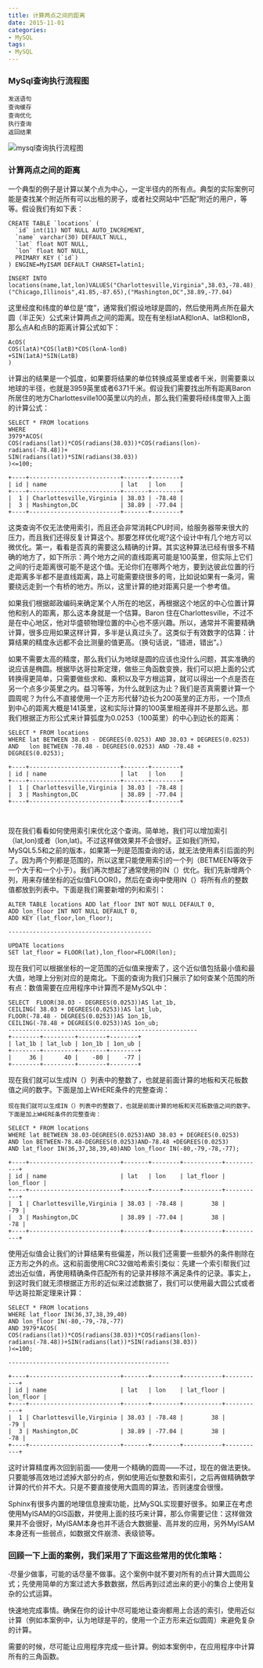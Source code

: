 ```yaml
---
title: 计算两点之间的距离
date: 2015-11-01
categories: 
- MySQL
tags:
- MySQL
---
```


### MySql查询执行流程图

```
发送语句
查询缓存
查询优化
执行查询
返回结果
```

<img src="/img/mysql/MySql_query_execution_flow_chart.png" alt="mysql查询执行流程图">

### 计算两点之间的距离

一个典型的例子是计算以某个点为中心，一定半径内的所有点。典型的实际案例可能是查找某个附近所有可以出租的房子，或者社交网站中“匹配”附近的用户，等等。假设我们有如下表：
```
CREATE TABLE `locations` (
  `id` int(11) NOT NULL AUTO_INCREMENT,
  `name` varchar(30) DEFAULT NULL,
  `lat` float NOT NULL,
  `lon` float NOT NULL,
  PRIMARY KEY (`id`)
) ENGINE=MyISAM DEFAULT CHARSET=latin1;

INSERT INTO locations(name,lat,lon)VALUES("Charlottesville,Virginia",38.03,-78.48),("Chicago,Illinois",41.85,-87.65),("Mashington,DC",38.89,-77.04)
```

这里经度和纬度的单位是“度”，通常我们假设地球是圆的，然后使用两点所在最大圆（半正矢）公式来计算两点之间的距离。现在有坐标latA和lonA、latB和lonB，那么点A和点B的距离计算公式如下：

```
AcOS(
COS(latA)*COS(latB)*COS(lonA-lonB)
+SIN(1atA)*SIN(LatB)
)
```

计算出的结果是一个弧度，如果要将结果的单位转换成英里或者千米，则需要乘以地球的半径，也就是3959英里或者6371千米。假设我们需要找出所有距离Baron所居住的地方Charlottesville100英里以内的点，那么我们需要将经纬度带入上面的计算公式：

```
SELECT * FROM locations 
WHERE 
3979*ACOS(
COS(radians(lat))*COS(radians(38.03))*COS(radians(lon)-radians(-78.48))+
SIN(radians(lat))*SIN(radians(38.03))
)<=100;

+----+--------------------------+-------+--------+
| id | name                     | lat   | lon    |
+----+--------------------------+-------+--------+
|  1 | Charlottesville,Virginia | 38.03 | -78.48 |
|  3 | Mashington,DC            | 38.89 | -77.04 |
+----+--------------------------+-------+--------+
```

这类查询不仅无法使用索引，而且还会非常消耗CPU时间，给服务器带来很大的压力，而且我们还得反复计算这个。那要怎样优化呢?这个设计中有几个地方可以微优化。第一，看看是否真的需要这么精确的计算。其实这种算法已经有很多不精确的地方了，如下所示：两个地方之间的直线距离可能是100英里，但实际上它们之间的行走距离很可能不是这个值。无论你们在哪两个地方，要到达彼此位置的行走距离多半都不是直线距离，路上可能需要绕很多的弯，比如说如果有一条河，需要绕远走到一个有桥的地方。所以，这里计算的绝对距离只是一个参考值。

如果我们根据邮政编码来确定某个人所在的地区，再根据这个地区的中心位置计算他和别人的距离，那么这本身就是一个估算。Baron 住在Charlottesville，不过不是在中心地区，他对华盛顿物理位置的中心也不感兴趣。所以，通常并不需要精确计算，很多应用如果这样计算，多半是认真过头了。这类似于有效数字的估算：计算结果的精度永远都不会比测量的值更高。（换句话说，“错进，错出”。）

如果不需要太高的精度，那么我们认为地球是圆的应该也没什么问题，其实准确的说应该是椭圆。根据毕达哥拉斯定理，做些三角函数变换，我们可以把上面的公式转换得更简单，只需要做些求和、乘积以及平方根运算，就可以得出一个点是否在另一个点多少英里之内。益习等等，为什么就到这为止？我们是否真需要计算一个圆周呢？为什么不直接使用一个正方形代替?边长为200英里的正方形，一个顶点到中心的距离大概是141英里，这和实际计算的100英里相差得并不是那么远。那我们根据正方形公式来计算弧度为0.0253（100英里）的中心到边长的距离：

```
SELECT * FROM locations 
WHERE lat BETWEEN 38.03 - DEGREES(0.0253) AND 38.03 + DEGREES(0.0253)
AND   lon BETWEEN -78.48 - DEGREES(0.0253) AND -78.48 + DEGREES(0.0253);

+----+--------------------------+-------+--------+
| id | name                     | lat   | lon    |
+----+--------------------------+-------+--------+
|  1 | Charlottesville,Virginia | 38.03 | -78.48 |
|  3 | Mashington,DC            | 38.89 | -77.04 |
+----+--------------------------+-------+--------+



```

现在我们看看如何使用索引来优化这个查询。简单地，我们可以增加索引（lat,lon)或者（lon,lat)。不过这样做效果并不会很好。正如我们所知，MySQL5.5和之前的版本，如果第一列是范围查询的话，就无法使用素引后面的列了。因为两个列都是范围的，所以这里只能使用索引的一个列（BETMEEN等效于一个大于和一个小于）。我们再次想起了通常使用的IN（）优化。我们先新增两个列，用来存储坐标的近似值FLOOR()，然后在查询中使用IN（）将所有点的整数值都放到列表中。下面是我们需要新增的列和索引：

```
ALTER TABLE locations ADD lat_floor INT NOT NULL DEFAULT 0, 
ADD lon_floor INT NOT NULL DEFAULT 0, 
ADD KEY (lat_floor,lon_floor);

-----------------------------------------

UPDATE locations
SET lat_floor = FLOOR(lat),lon_floor=FLOOR(lon);
```

现在我们可以根据坐标的一定范围的近似值来搜索了，这个近似值包括最小值和最大值，地理上分别对应的是南北。下面的查询为我们只展示了如何查某个范围的所有点：数值需要在应用程序中计算而不是MySQL中：

```
SELECT  FLOOR(38.03 - DEGREES(0.0253))AS lat_1b,
CEILING( 38.03 + DEGREES(0.0253))AS lat_lub,
FLOOR(-78.48 - DEGREES(0.0253))AS 1on_1b,
CEILING(-78.48 + DEGREES(0.0253))AS 1on_ub;
------------------------------------------------------
+--------+---------+--------+--------+
| lat_1b | lat_lub | 1on_1b | 1on_ub |
+--------+---------+--------+--------+
|     36 |      40 |    -80 |    -77 |
+--------+---------+--------+--------+
```
现在我们就可以生成IN（）列表中的整数了，也就是前面计算的地板和天花板数值之间的数字。下面是加上WHERE条件的完整查询：
```
现在我们就可以生成IN（）列表中的整数了，也就是前面计算的地板和天花板数值之间的数字。下面是加上WHERE条件的完整查询：

SELECT * FROM locations
WHERE lat BETWEEN 38.03-DEGREES(0.0253)AND 38.03 + DEGREES(0.0253)
AND lon BETWEEN-78.48-DEGREES(0.0253)AND-78.48 +DEGREES(0.0253)
AND lat_floor IN(36,37,38,39,40)AND lon_floor IN(-80,-79,-78,-77);

+----+--------------------------+-------+--------+-----------+-----------+
| id | name                     | lat   | lon    | lat_floor | lon_floor |
+----+--------------------------+-------+--------+-----------+-----------+
|  1 | Charlottesville,Virginia | 38.03 | -78.48 |        38 |       -79 |
|  3 | Mashington,DC            | 38.89 | -77.04 |        38 |       -78 |
+----+--------------------------+-------+--------+-----------+-----------+
```

使用近似值会让我们的计算结果有些偏差，所以我们还需要一些额外的条件剔除在正方形之外的点。这和前面使用CRC32做哈希索引类似：先建一个索引帮我们过滤出近似值，再使用精确条件匹配所有的记录并移除不满足条件的记录。事实上，到这时我们就无须根据正方形的近似来过滤数据了，我们可以使用最大圆公式或者毕达哥拉斯定理来计算：

```
SELECT * FROM locations
WHERE lat_floor IN(36,37,38,39,40)
AND lon_floor IN(-80,-79,-78,-77)
AND 3979*ACOS(
COS(radians(lat))*COS(radians(38.03))*COS(radians(lon)-radians(-78.48))+SIN(radians(lat))*SIN(radians(38.03))
)<=100;

----------------------------------------------

+----+--------------------------+-------+--------+-----------+-----------+
| id | name                     | lat   | lon    | lat_floor | lon_floor |
+----+--------------------------+-------+--------+-----------+-----------+
|  1 | Charlottesville,Virginia | 38.03 | -78.48 |        38 |       -79 |
|  3 | Mashington,DC            | 38.89 | -77.04 |        38 |       -78 |
+----+--------------------------+-------+--------+-----------+-----------+
```

这时计算精度再次回到前面——使用一个精确的圆周——不过，现在的做法更快。只要能够高效地过滤掉大部分的点，例如使用近似整数和索引，之后再做精确数学计算的代价并不大。只是不要直接使用大圆周的算法，否则速度会很慢。

Sphinx有很多内置的地理信息搜索功能，比MySQL实现要好很多。如果正在考虑使用MyISAM的GIS函数，并使用上面的技巧来计算，那么你需要记住：这样做效果并不会很好，MyISAM本身也并不适合大数据量、高并发的应用，另外MyISAM本身还有一些弱点，如数据文件崩溃、表级锁等。

### 回顾一下上面的案例，我们采用了下面这些常用的优化策略：

·尽量少做事，可能的话尽量不做事。这个案例中就不要对所有的点计算大圆周公式；先使用简单的方案过滤大多数数据，然后再到过滤出来的更小的集合上使用复杂的公式运算。

快速地完成事情。确保在你的设计中尽可能地让查询都用上合适的索引，使用近似计算（例如本案例中，认为地球是平的，使用一个正方形来近似圆周）来避免复杂的计算。

需要的时候，尽可能让应用程序完成一些计算。例如本案例中，在应用程序中计算所有的三角函数。


